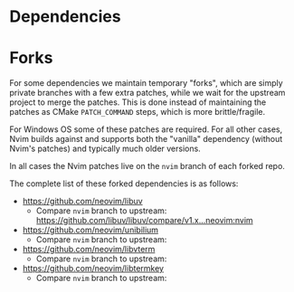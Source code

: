 Dependencies
============

Forks
=====

For some dependencies we maintain temporary "forks", which are simply private branches with a few extra patches, while we wait for the upstream project to merge the patches. This is done instead of maintaining the patches as CMake `PATCH_COMMAND` steps, which is more brittle/fragile.

For Windows OS some of these patches are required. For all other cases, Nvim builds against and supports both the "vanilla" dependency (without Nvim's patches) and typically much older versions.

In all cases the Nvim patches live on the `nvim` branch of each forked repo. 

The complete list of these forked dependencies is as follows:

* https://github.com/neovim/libuv
	* Compare `nvim` branch to upstream: https://github.com/libuv/libuv/compare/v1.x...neovim:nvim
* https://github.com/neovim/unibilium
	* Compare `nvim` branch to upstream: 
* https://github.com/neovim/libvterm
	* Compare `nvim` branch to upstream: 
* https://github.com/neovim/libtermkey
	* Compare `nvim` branch to upstream: 
